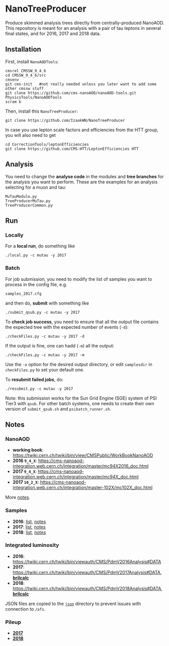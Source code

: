 # NanoTreeProducer
Produce skimmed analysis trees directly from centrally-produced NanoAOD.
This repository is meant for an analysis with a pair of tau leptons in several final states, and for 2016, 2017 and 2018 data.


## Installation

First, install `NanoAODTools`:
```
cmsrel CMSSW_9_4_6
cd CMSSW_9_4_6/src
cmsenv
git cms-init   #not really needed unless you later want to add some other cmssw stuff
git clone https://github.com/cms-nanoAOD/nanoAOD-tools.git PhysicsTools/NanoAODTools
scram b
```

Then, install this `NanoTreeProducer`:
```
git clone https://github.com/IzaakWN/NanoTreeProducer
```

In case you use lepton scale factors and efficiencies from the HTT group, you will also need to get
```
cd CorrectionTools/leptonEfficiencies
git clone https://github.com/CMS-HTT/LeptonEfficiencies HTT
```


## Analysis

You need to change the **analyse code** in the modules and **tree branches** for the analysis you want to perform.
These are the examples for an analysis selecting for a muon and tau:
```
MuTauModule.py
TreeProducerMuTau.py
TreeProducerCommon.py
```


## Run

### Locally
For a **local run**, do something like
```
./local.py -c mutau -y 2017
```


### Batch
For job submission, you need to modify the list of samples you want to process in the config file, e.g.
```
samples_2017.cfg
```
and then do, **submit** with something like
```
./submit_qsub.py -c mutau -y 2017
```
To **check job success**, you need to ensure that all the output file contains the expected tree with the expected number of events (`-d`):
```
./checkFiles.py -c mutau -y 2017 -d
```
If the output is fine, one can hadd (`-m`) all the output:
```
./checkFiles.py -c mutau -y 2017 -m
```
Use the `-o` option for the desired output directory, or edit `samplesdir` in `checkFiles.py` to set your default one.

To **resubmit failed jobs**, do:
```
./resubmit.py -c mutau -y 2017
```
Note: this submission works for the Sun Grid Engine (SGE) system of PSI Tier3 with `qsub`. For other batch systems, one needs to create their own version of `submit_qsub.sh` and `psibatch_runner.sh`.


## Notes

### NanoAOD

* **working book**: https://twiki.cern.ch/twiki/bin/view/CMSPublic/WorkBookNanoAOD
* **2016 `9_4_X`**: https://cms-nanoaod-integration.web.cern.ch/integration/master/mc94X2016_doc.html
* **2017 `9_4_X`**: https://cms-nanoaod-integration.web.cern.ch/integration/master/mc94X_doc.html
* **2017 `10_2_X`**: https://cms-nanoaod-integration.web.cern.ch/integration/master-102X/mc102X_doc.html

More [notes](https://www.evernote.com/l/Ac8PKYGpaJxJArj4eng5ed95_wvpzwSNTgc).

### Samples

* **2016**: [list](https://github.com/IzaakWN/NanoTreeProducer/blob/master/samples_2016.cfg), [notes](https://www.evernote.com/l/Ac9nVeF2tcdJI7R-is1KPT2Ukv7A260zNX0)
* **2017**: [list](https://github.com/IzaakWN/NanoTreeProducer/blob/master/samples_2017.cfg), [notes](https://www.evernote.com/l/Ac8WfL3Mzx1MrKdm1LfIOl-F-j7NeScPKxs)
* **2018**: [list](https://github.com/IzaakWN/NanoTreeProducer/blob/master/samples_2018.cfg), [notes](https://www.evernote.com/l/Ac9yyi7wtg9LaYgxOIz11jFyzLV0ztkemtE)

### Integrated luminosity

* **2016**: https://twiki.cern.ch/twiki/bin/viewauth/CMS/PdmV2016Analysis#DATA
* **2017**: https://twiki.cern.ch/twiki/bin/viewauth/CMS/PdmV2017Analysis#DATA, [**brilcalc**](https://ineuteli.web.cern.ch/ineuteli/lumi/2017/)
* **2018**: https://twiki.cern.ch/twiki/bin/viewauth/CMS/PdmV2018Analysis#DATA, [**brilcalc**](https://ineuteli.web.cern.ch/ineuteli/lumi/2018/)

JSON files are copied to the [`json`](https://github.com/IzaakWN/NanoTreeProducer/tree/master/json) directory to prevent issues with connection to `/afs`.

### Pileup 

* [**2017**](https://ineuteli.web.cern.ch/ineuteli/pileup/2017/)
* [**2018**](https://ineuteli.web.cern.ch/ineuteli/pileup/2018/)



